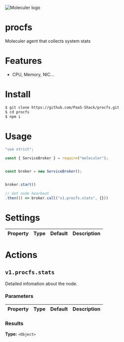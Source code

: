 ![Moleculer logo](https://moleculer.services/images/banner.png)

# procfs

Moleculer agent that collects system stats

# Features
- CPU, Memory, NIC...

# Install

```bash
$ git clone https://github.com/PaaS-Shack/procfs.git
$ cd procfs
$ npm i
```

# Usage

```js
"use strict";

const { ServiceBroker } = require("moleculer");


const broker = new ServiceBroker();


broker.start()

// Get node hearbeat
.then(() => broker.call("v1.procfs.stats", {}))

```

# Settings

| Property | Type | Default | Description |
| -------- | ---- | ------- | ----------- |


# Actions

## `v1.procfs.stats`

Detailed infomation about the node.

### Parameters
| Property | Type | Default | Description |
| -------- | ---- | ------- | ----------- |

### Results
**Type:** `<Object>`
